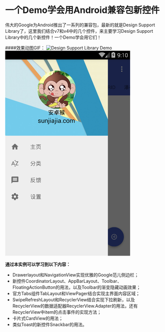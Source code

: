 # 一个Demo学会用Android兼容包新控件

伟大的Google为Android推出了一系列的兼容包，最新的就是Design Support Library了，这里我们结合v7和v4中的几个控件，来主要学习Design Support Library中的几个新控件！一个Demo学会用它们！

####效果动图GIF：
![Design Support Library Demo](http://sunjiajia.com/img/201507/android-new-widgets-demo.gif)
![Design Support Library Demo](https://raw.githubusercontent.com/land20150303/DesignDemo/master/resultPics/aa.png)

**通过本实例可以学习到以下内容：**

* Drawerlayout和NavigationView实现优雅的Google范儿侧边栏；
* 新控件CoordinatorLayout、AppBarLayout、Toolbar、FloatingActionButton的用法，以及Toolbar的渐变隐藏动画效果；
* 官方Tabs组件TabLayout和ViewPager结合实现主界面内容区域；
* SwipeRefreshLayout和RecyclerView结合实现下拉刷新，以及RecyclerView的数据适配器RecyclerView.Adapter<ViewHolder>的用法，还有RecyclerView中item的点击事件的实现方法；
* 卡片式CardView的用法；
* 类似Toast的新控件Snackbar的用法。
